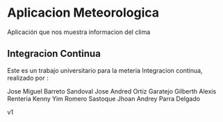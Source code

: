 ﻿# Aplicacion Meteorologica

Aplicación que nos muestra informacion del clima

## Integracion Continua 

Este es un trabajo universitario para la meteria Integracion continua, realizado por : 

Jose Miguel Barreto Sandoval
Jose Andred Ortiz Garatejo
Gilberth Alexis Renteria
Kenny Yim Romero Sastoque
Jhoan Andrey Parra Delgado

v1
